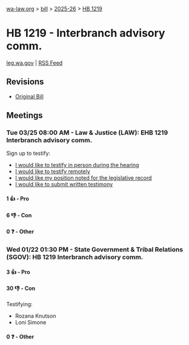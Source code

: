 [wa-law.org](/) > [bill](/bill/) > [2025-26](/bill/2025-26/) > [HB 1219](/bill/2025-26/hb/1219/)

# HB 1219 - Interbranch advisory comm.
[leg.wa.gov](https://app.leg.wa.gov/billsummary?BillNumber=1219&Year=2025&Initiative=false) | [RSS Feed](./rss.xml)

## Revisions
* [Original Bill](1/)

## Meetings
### Tue 03/25 08:00 AM - Law & Justice (LAW): EHB 1219 Interbranch advisory comm.
Sign up to testify:
* [I would like to testify in person during the hearing](https://app.leg.wa.gov/csi/Testifier/Add?chamber=House&mId=33110&aId=165993&caId=26660&tId=1)
* [I would like to testify remotely](https://app.leg.wa.gov/csi/Testifier/Add?chamber=House&mId=33110&aId=165993&caId=26660&tId=2)
* [I would like my position noted for the legislative record](https://app.leg.wa.gov/csi/Testifier/Add?chamber=House&mId=33110&aId=165993&caId=26660&tId=3)
* [I would like to submit written testimony](https://app.leg.wa.gov/csi/Testifier/Add?chamber=House&mId=33110&aId=165993&caId=26660&tId=4)

#### 1 👍 - Pro

#### 6 👎 - Con

#### 0 ❓ - Other

### Wed 01/22 01:30 PM - State Government & Tribal Relations (SGOV): HB 1219 Interbranch advisory comm.
#### 3 👍 - Pro

#### 30 👎 - Con
Testifying:
* Rozana Knutson
* Loni Simone

#### 0 ❓ - Other
